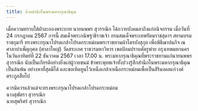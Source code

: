 ```yaml
---
title: ด้วยสำนึกในพระมหากรุณาธิคุณ
---
```

เมื่อความทราบใต้ฝ่าละอองพระบาท นายนพพร <span class="whitespace-nowrap">สุวรรณิก</span>
ได้ถวายบังคมลาถึงแก่อนิจกรรม เมื่อวันที่ 24 กรกฎาคม 2567 การนี้
สมเด็จพระกนิษฐาธิราชเจ้า กรมสมเด็จพระเทพรัตนราชสุดาฯ สยามบรมราชกุมารี
ทรงพระกรุณาโปรดเกล้าโปรดกระหม่อมพระราชทานผ้าไตรบังสุกุล เพื่อพิธีฌาปนกิจ
ณ ศาลาบำเพ็ญกุศล (ศาลาใหญ่) วัดสระเกศ ราชวรมหาวิหาร เขตป้อมปราบศัตรูพ่าย กรุงเทพมหานคร
ในวันอาทิตย์ที่ 22 ธันวาคม 2567 เวลา 17.00 น.
พระมหากรุณาธิคุณที่พระราชทานแก่นายนพพร สุวรรณิก นับเป็นเกียรติอย่างยิ่งแก่ผู้วายชนม์
ข้าพระพุทธเจ้าทั้งปวงรู้สึกสำนึกในพระมหากรุณาธิคุณเป็นล้นพ้น อย่างหาที่สุดมิได้
และขอเทิดทูนไว้เหนือเกล้าเหนือกระหม่อมเพื่อเป็นสิริมงคลแก่วงศ์ตระกูลสืบไป

ควรมิควรแล้วแต่จะทรงพระกรุณาโปรดเกล้าโปรดกระหม่อม  
นางสุพัตรา สุวรรณิก  
นายสุพริศร์ สุวรรณิก

<a href="/letter.jpg" target="_blank"><img src="/letter.jpg" alt="" class="w-full mx-auto mt-8 rounded-md" /></a>

